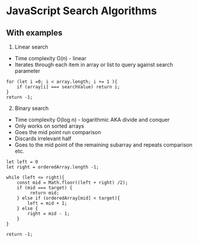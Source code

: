 # JavaScript Search Algorithms

## With examples

1. Linear search

- Time complexity O(n) - linear
- Iterates through each item in array or list to query against search parameter

```
for (let i =0; i < array.length; i += 1 ){
    if (array[i] === searchValue) return i;
}
return -1;
```

2. Binary search

- Time complexity O(log n) - logarithmic AKA divide and conquer
- Only works on sorted arrays
- Goes the mid point run comparison
- Discards irrelevant half
- Goes to the mid point of the remaining subarray and repeats comparison etc.

```
let left = 0
let right = orderedArray.length -1;

while (left <= right){
    const mid = Math.floor((left + right) /2);
    if (mid === target) {
         return mid;
    } else if (orderedArray[mid] < target){
        left = mid + 1;
    } else {
        right = mid - 1;
    }
}

return -1;

```
